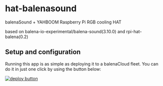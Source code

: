 # hat-balenasound
balenaSound + YAHBOOM Raspberry Pi RGB cooling HAT

based on balena-io-experimental/balena-sound(3.10.0) and rpi-hat-balena(0.2)

## Setup and configuration

Running this app is as simple as deploying it to a balenaCloud fleet. You can do it in just one click by using the button below:

[![deploy button](https://balena.io/deploy.svg)](https://dashboard.balena-cloud.com/deploy?repoUrl=https://github.com/dotzeno/balenasound-yahboom_custom&defaultDeviceType=raspberrypi4-64)
